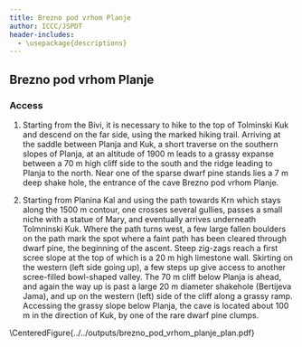 ```yaml
---
title: Brezno pod vrhom Planje
author: ICCC/JSPDT
header-includes:
  - \usepackage{descriptions}
---
```


## Brezno pod vrhom Planje

### Access

1. Starting from the Bivi, it is necessary to hike to the top of Tolminski Kuk and descend on the far side, using the marked hiking trail. Arriving at the saddle between Planja and Kuk, a short traverse on the southern slopes of Planja, at an altitude of 1900 m leads to a grassy expanse between a 70 m high cliff side to the south and the ridge leading to Planja to the north.
   Near one of the sparse dwarf pine stands lies a 7 m deep shake hole, the entrance of the cave Brezno pod vrhom Planje.

2. Starting from Planina Kal and using the path towards Krn which stays along the 1500 m contour, one crosses several gullies, passes a small niche with a statue of Mary, and eventually arrives underneath Tolmninski Kuk.
   Where the path turns west, a few large fallen boulders on the path mark the spot where a faint path has been cleared through dwarf pine, the beginning of the ascent.
   Steep zig-zags reach a first scree slope at the top of which is a 20 m high limestone wall.
   Skirting on the western (left side going up), a few steps up give access to another scree-filled bowl-shaped valley.
   The 70 m cliff below Planja is ahead, and again the way up is past a large 20 m diameter shakehole (Bertijeva Jama), and up on the western (left) side of the cliff along a grassy ramp.
   Accessing the grassy slope below Planja, the cave is located about 100 m in the direction of Kuk, by one of the rare dwarf pine clumps.

<!-- \CenteredFigure{../../outputs/Planja_routes.png} -->

\CenteredFigure{../../outputs/brezno_pod_vrhom_planje_plan.pdf}

<!-- \CenteredFigure{../../outputs/brezno_pod_vrhom_planje_ee.pdf} -->

<!--\TopFullWidthFigure{../outputs/Planja_routes.png}{Map of the Migovec plateau highlighting the access trails to different cave entrances}{Zemljevid planote Migovec z označenimi dostopnimi potmi do različnih jamskih vhodov}{\smalltriangle{90}}
-->
